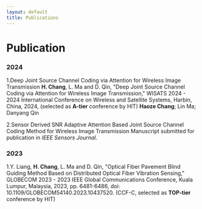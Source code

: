 ```yaml
---
layout: default
title: Publications
---
```


# Publication

### 2024
1.Deep Joint Source Channel Coding via  Attention for Wireless Image Transmission
**H. Chang**, L. Ma and D. Qin, "Deep Joint Source Channel Coding via  Attention for Wireless Image Transmission," WISATS 2024 - 2024 International Conference on Wireless and Satellite Systems, Harbin, China, 2024, (selected as **A-tier** conference by HIT)
**Haoze Chang**; Lin Ma; Danyang Qin


2.Sensor Derived SNR Adaptive Attention Based Joint Source Channel Coding Method for Wireless Image Transmission
Manuscript submitted for publication in *IEEE Sensors Journal*.


### 2023
1.Y. Liang, **H. Chang**, L. Ma and D. Qin, "Optical Fiber Pavement Blind Guiding Method Based on Distributed Optical Fiber Vibration Sensing," GLOBECOM 2023 - 2023 IEEE Global Communications Conference, Kuala Lumpur, Malaysia, 2023, pp. 6481-6486, doi: 10.1109/GLOBECOM54140.2023.10437520. (CCF-C, selected as **TOP-tier** conference by HIT)

